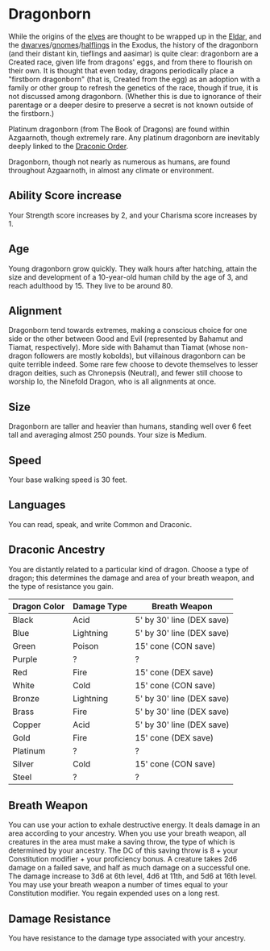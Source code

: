 # Dragonborn
While the origins of the [elves](Firstborn.md) are thought to be wrapped up in the [Eldar](Eldar.md), and the [dwarves](Firstborn.md)/[gnomes](Firstborn.md)/[halflings](Firstborn.md) in the Exodus, the history of the dragonborn (and their distant kin, tieflings and aasimar) is quite clear: dragonborn are a Created race, given life from dragons' eggs, and from there to flourish on their own. It is thought that even today, dragons periodically place a "firstborn dragonborn" (that is, Created from the egg) as an adoption with a family or other group to refresh the genetics of the race, though if true, it is not discussed among dragonborn. (Whether this is due to ignorance of their parentage or a deeper desire to preserve a secret is not known outside of the firstborn.)

Platinum dragonborn (from The Book of Dragons) are found within Azgaarnoth, though extremely rare. Any platinum dragonborn are inevitably deeply linked to the [Draconic Order](/Organizations/DraconicOrder/DraconicOrder.md).
 
Dragonborn, though not nearly as numerous as humans, are found throughout Azgaarnoth, in almost any climate or environment.

## Ability Score increase
Your Strength score increases by 2, and your Charisma score increases by 1.

## Age
Young dragonborn grow quickly. They walk hours after hatching, attain the size and development of a 10-year-old human child by the age of 3, and reach adulthood by 15. They live to be around 80.

## Alignment
Dragonborn tend towards extremes, making a conscious choice for one side or the other between Good and Evil (represented by Bahamut and Tiamat, respectively). More side with Bahamut than Tiamat (whose non-dragon followers are mostly kobolds), but villainous dragonborn can be quite terrible indeed. Some rare few choose to devote themselves to lesser dragon deities, such as Chronepsis (Neutral), and fewer still choose to worship Io, the Ninefold Dragon, who is all alignments at once.

## Size
Dragonborn are taller and heavier than humans, standing well over 6 feet tall and averaging almost 250 pounds. Your size is Medium.

## Speed
Your base walking speed is 30 feet.

## Languages
You can read, speak, and write Common and Draconic.

## Draconic Ancestry
You are distantly related to a particular kind of dragon. Choose a type of dragon; this determines the damage and area of your breath weapon, and the type of resistance you gain.

Dragon Color | Damage Type | Breath Weapon
------------ | ----------- | -------------
Black	| Acid | 5' by 30' line (DEX save)
Blue	| Lightning | 5' by 30' line (DEX save)
Green	| Poison | 15' cone (CON save)
Purple | ? | ?
Red	| Fire | 15' cone (DEX save)
White	| Cold |	15' cone (CON save)
Bronze |	Lightning | 5' by 30' line (DEX save)
Brass	| Fire | 5' by 30' line (DEX save)
Copper |	Acid | 5' by 30' line (DEX save)
Gold |	Fire | 15' cone (DEX save)
Platinum | ? | ?
Silver |	Cold | 15' cone (CON save)
Steel | ? | ?

## Breath Weapon
You can use your action to exhale destructive energy. It deals damage in an area according to your ancestry. When you use your breath weapon, all creatures in the area must make a saving throw, the type of which is determined by your ancestry. The DC of this saving throw is 8 + your Constitution modifier + your proficiency bonus. A creature takes 2d6 damage on a failed save, and half as much damage on a successful one. The damage increase to 3d6 at 6th level, 4d6 at 11th, and 5d6 at 16th level. You may use your breath weapon a number of times equal to your Constitution modifier. You regain expended uses on a long rest.

## Damage Resistance
You have resistance to the damage type associated with your ancestry.